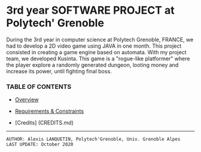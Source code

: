 # 3rd year SOFTWARE PROJECT at Polytech' Grenoble

During the 3rd year in computer science at Polytech Grenoble, FRANCE, we had to develop a 2D video game using JAVA in one month. This project consisted in creating a game engine based on automata.
With my project team, we developed Kusinta. This game is a "rogue-like platformer" where the player explore a randomly generated dungeon, looting money and increase its power, until fighting final boss.

### TABLE OF CONTENTS

- [Overview](OVERVIEW.org)

- [Requirements & Constraints](REQUIREMENTS.org)

- [Credits] (CREDITS.md)

---
    AUTHOR: Alexis LANQUETIN, Polytech'Grenoble, Univ. Grenoble Alpes
    LAST UPDATE: October 2020
